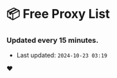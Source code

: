 # :package: Free Proxy List
### Updated every 15 minutes.

- Last updated: `2024-10-23 03:19`

:heart:
